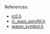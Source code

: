 References:
- [ic0.h](https://github.com/icppWorld/icpp-pro/blob/main/src/icpp/ic/ic0/ic0.h)
- [ic_wasi_polyfill.h](https://github.com/icppWorld/icpp-pro/blob/main/src/icpp/ic/ic0/ic_wasi_polyfill.h)
- [wasm_symbol.h](https://github.com/icppWorld/icpp-pro/blob/main/src/icpp/ic/icapi/wasm_symbol.hh)
